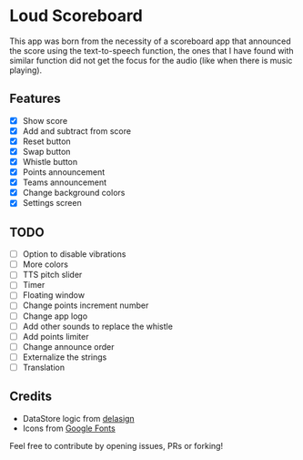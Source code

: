 # Loud Scoreboard

This app was born from the necessity of a scoreboard app that announced the score using the
text-to-speech function, the ones that I have found with similar function did not get the focus for
the audio (like when there is music playing).

## Features

- [x] Show score
- [x] Add and subtract from score
- [x] Reset button
- [x] Swap button
- [x] Whistle button
- [x] Points announcement
- [x] Teams announcement
- [x] Change background colors
- [x] Settings screen

## TODO

- [ ] Option to disable vibrations
- [ ] More colors
- [ ] TTS pitch slider
- [ ] Timer
- [ ] Floating window
- [ ] Change points increment number
- [ ] Change app logo
- [ ] Add other sounds to replace the whistle
- [ ] Add points limiter
- [ ] Change announce order
- [ ] Externalize the strings
- [ ] Translation

## Credits

- DataStore logic from [delasign](https://www.delasign.com/blog/android-studio-kotlin-data-store/)
- Icons from [Google Fonts](https://fonts.google.com/icons)

Feel free to contribute by opening issues, PRs or forking!